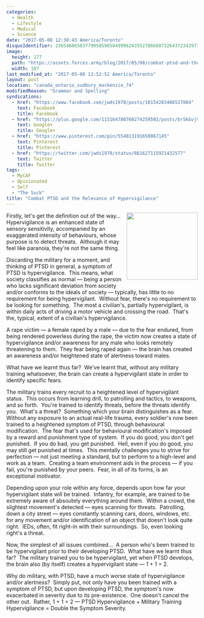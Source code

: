 ```yaml
---
categories:
  - Health
  - Lifestyle
  - Medical
  - Science
date: "2017-05-08 12:38:43 America/Toronto"
disqusIdentifier: 2365468658377995859658499962435527866887326437234297333474457445325462346579789883476636236626442289
image:
  height: 177
  path: "https://assets.forces.army/blog/2017/05/08/combat-ptsd-and-the-relevance-of-hypervigilance/hotlink-ok/combat-ptsd_187x177.png"
  width: 187
last_modified_at: "2017-05-08 12:52:52 America/Toronto"
layout: post
location: "canada_ontario_sudbury_mackenzie_74"
modifiedReason: "Grammar and Spelling"
syndications:
  - href: "https://www.facebook.com/jwds1978/posts/10154283486527084"
    text: Facebook
    title: Facebook
  - href: "https://plus.google.com/115164780760274259502/posts/brSkGvj9ukJ"
    text: Google+
    title: Google+
  - href: "https://www.pinterest.com/pin/554013191650067145"
    text: Pinterest
    title: Pinterest
  - href: "https://twitter.com/jwds1978/status/861627115921432577"
    text: Twitter
    title: Twitter
tags:
  - MyCAF
  - Opinionated
  - Self
  - "The Suck"
title: "Combat PTSD and the Relevance of Hypervigilance"
---
```


<img
  alt="" height="177" src="{{ site.uri.assets }}/blog/2017/05/08/combat-ptsd-and-the-relevance-of-hypervigilance/combat-ptsd_187x177.png"
  style="border: 0px; float: right; margin-bottom: 10px; margin-left: 10px;" width="187" />
<p>
  Firstly, let's get the definition out of the way&hellip;&nbsp; Hypervigilance is an enhanced state of sensory sensitivity, accompanied by an exaggerated
  intensity of behaviours, whose purpose is to detect threats.&nbsp; Although it may feel like paranoia, they're not the same thing.
</p>
<p>
  Discarding the military for a moment, and thinking of PTSD in general, a symptom of PTSD is hypervigilance.&nbsp; This means, what society classifies as
  normal &#8212; being a person who lacks significant deviation from society and/or conforms to the ideals of society &#8212; typically, has little to no
  requirement for being hypervigilant.&nbsp; Without fear, there's no requirement to be looking for something.&nbsp; The most a civilian's, partially
  hypervigilant, is within daily acts of driving a motor vehicle and crossing the road.&nbsp; That's the, typical, extent of a civilian's hypervigilance.
</p>
<!-- excerptBreak -->
<p>
  A rape victim &#8212; a female raped by a male &#8212; due to the fear endured, from being rendered powerless during the rape, the victim now creates a state
  of hypervigilance and/or awareness for any male who looks remotely threatening to them.&nbsp; They fear being raped again &#8212; the brain has created an
  awareness and/or heightened state of alertness toward males.
</p>
<p>
  What have we learnt thus far?&nbsp; We've learnt that, without any military training whatsoever, the brain can create a hypervigilant state in order to
  identify specific fears.
</p>
<p>
  The military trains every recruit to a heightened level of hypervigilant status.&nbsp; This occurs from learning drill, to patrolling and tactics, to weapons,
  and so forth.&nbsp; You're trained to identify threats, before the threats identify you.&nbsp; What's a threat?&nbsp; Something which your brain distinguishes
  as a fear.&nbsp; Without any exposure to an actual real-life trauma, every soldier's now been trained to a heightened symptom of PTSD, through behavioural
  modification.&nbsp; The fear that's used for behavioural modification's imposed by a reward and punishment type of system.&nbsp; If you do good, you don't get
  punished.&nbsp; If you do bad, you get punished.&nbsp; Hell, even if you do good, you may still get punished at times.&nbsp; This mentally challenges you to
  strive for perfection &#8212; not just meeting a standard, but to perform to a high-level and work as a team.&nbsp; Creating a team environment aids in the
  process &#8212; if you fail, you're punished by your peers.&nbsp; Fear, in all of its forms, is an exceptional motivator.
</p>
<p>
  Depending upon your role within any force, depends upon how far your hypervigilant state will be trained.&nbsp; Infantry, for example, are trained to be
  extremely aware of absoutely everything around them.&nbsp; Within a crowd, the slightest movement's detected &#8212; eyes scanning for threats.&nbsp;
  Patrolling, down a city street &#8212; eyes constantly scanning cars, doors, windows, etc. for any movement and/or identification of an object that doesn't
  look quite right.&nbsp; IEDs, often, fit right-in with their surroundings.&nbsp; So, even looking right's a threat.
</p>
<p>
  Now, the simplest of all issues combined&hellip;&nbsp; A person who's been trained to be hypervigilant prior to their developing PTSD.&nbsp; What have we
  learnt thus far?&nbsp; The military trained you to be hypervigilant, yet when PTSD develops, the brain also (by itself) creates a hypervigilant state &#8212;
  1 + 1 = 2.
</p>
<p>
  Why do military, with PTSD, have a much worse state of hypervigilance and/or alertness?&nbsp; Simply put, not only have you been trained with a symptom of
  PTSD, but upon developing PTSD, the symptom's now exacerbated in severity due to its pre-existence.&nbsp; One doesn't cancel the other out.&nbsp; Rather, 1 +
  1 = 2 &#8212; PTSD Hypervigilance + Military Training Hypervigilance = Double the Symptom Severity.
</p>
